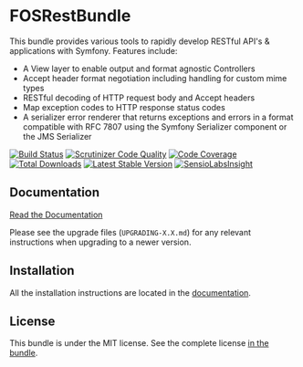 FOSRestBundle
=============

This bundle provides various tools to rapidly develop RESTful API's &
applications with Symfony. Features include:

- A View layer to enable output and format agnostic Controllers
- Accept header format negotiation including handling for custom mime types
- RESTful decoding of HTTP request body and Accept headers
- Map exception codes to HTTP response status codes
- A serializer error renderer that returns exceptions and errors in a format
  compatible with RFC 7807 using the Symfony Serializer component or the
  JMS Serializer

[![Build Status](https://travis-ci.org/FriendsOfSymfony/FOSRestBundle.svg?branch=master)](https://travis-ci.org/FriendsOfSymfony/FOSRestBundle)
[![Scrutinizer Code Quality](https://scrutinizer-ci.com/g/FriendsOfSymfony/FOSRestBundle/badges/quality-score.png?b=master)](https://scrutinizer-ci.com/g/FriendsOfSymfony/FOSRestBundle/?branch=master)
[![Code Coverage](https://scrutinizer-ci.com/g/FriendsOfSymfony/FOSRestBundle/badges/coverage.png?b=master)](https://scrutinizer-ci.com/g/FriendsOfSymfony/FOSRestBundle/?branch=master)
[![Total Downloads](https://poser.pugx.org/FriendsOfSymfony/rest-bundle/downloads.svg)](https://packagist.org/packages/FriendsOfSymfony/rest-bundle)
[![Latest Stable Version](https://poser.pugx.org/FriendsOfSymfony/rest-bundle/v/stable.svg)](https://packagist.org/packages/FriendsOfSymfony/rest-bundle)
[![SensioLabsInsight](https://insight.sensiolabs.com/projects/0be23389-2e85-49cf-b333-caaa36d11c62/mini.png)](https://insight.sensiolabs.com/projects/0be23389-2e85-49cf-b333-caaa36d11c62)

Documentation
-------------

[Read the Documentation](http://symfony.com/doc/current/bundles/FOSRestBundle/index.html)

Please see the upgrade files (`UPGRADING-X.X.md`) for any relevant instructions when upgrading to a newer version.

Installation
------------

All the installation instructions are located in the [documentation](https://symfony.com/doc/current/bundles/FOSRestBundle/1-setting_up_the_bundle.html).

License
-------

This bundle is under the MIT license. See the complete license [in the bundle](LICENSE).
